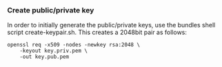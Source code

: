 ### Create public/private key
In order to initially generate the public/private keys, use the bundles shell script create-keypair.sh. This creates a 2048bit pair as follows:

```
openssl req -x509 -nodes -newkey rsa:2048 \
	-keyout key.priv.pem \
	-out key.pub.pem
```